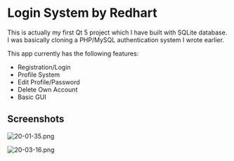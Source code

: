 # **Login System by Redhart** #

This is actually my first Qt 5 project which I have built with SQLite database.
I was basically cloning a PHP/MySQL authentication system I wrote earlier.

This app currently has the following features:
* Registration/Login
* Profile System
* Edit Profile/Password
* Delete Own Account
* Basic GUI

## **Screenshots** ##

![20-01-35.png](https://bitbucket.org/repo/azAkE8/images/2997772246-20-01-35.png)

![20-03-16.png](https://bitbucket.org/repo/azAkE8/images/3407974867-20-03-16.png)